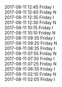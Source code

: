 2017-08-11 12:45 Friday  I  
2017-08-11 12:40 Friday  N  
2017-08-11 12:35 Friday  I  
2017-08-11 12:30 Friday  N  
2017-08-11 10:15 Friday  I  
2017-08-11 10:10 Friday  N  
2017-08-11 09:35 Friday  I  
2017-08-11 09:20 Friday  N  
2017-08-11 08:35 Friday  I  
2017-08-11 07:55 Friday  N  
2017-08-11 07:30 Friday  I  
2017-08-11 07:25 Friday  N  
2017-08-11 06:35 Friday  I  
2017-08-11 02:10 Friday  N  
2017-08-11 02:05 Friday  I  
